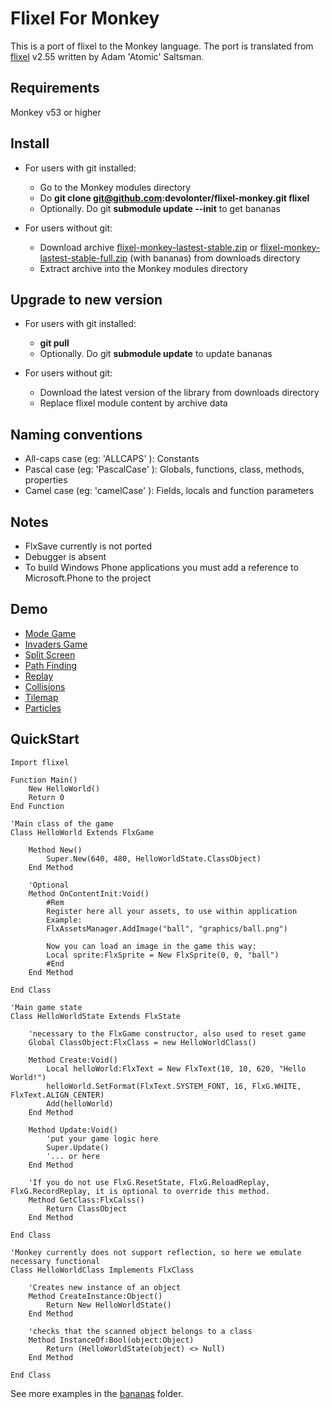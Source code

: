 Flixel For Monkey
=================

This is a port of flixel to the Monkey language.
The port is translated from [flixel](http://flixel.org/) v2.55 written by Adam 'Atomic' Saltsman.

Requirements
------------

Monkey v53 or higher

Install
-------

* For users with git installed:
	* Go to the Monkey modules directory 
	* Do **git clone git@github.com:devolonter/flixel-monkey.git flixel**
	* Optionally. Do git **submodule update --init** to get bananas
	
* For users without git:
	* Download archive [flixel-monkey-lastest-stable.zip](https://github.com/downloads/devolonter/flixel-monkey/flixel-monkey-lastest-stable.zip) or [flixel-monkey-lastest-stable-full.zip](https://github.com/downloads/devolonter/flixel-monkey/flixel-monkey-lastest-stable-full.zip) (with bananas) from downloads directory 
	* Extract archive into the Monkey modules directory
	
Upgrade to new version
----------------------

* For users with git installed:
	* **git pull**
	* Optionally. Do git **submodule update** to update bananas
	
* For users without git:
	* Download the latest version of the library from downloads directory
	* Replace flixel module content by archive data
	
Naming conventions
------------------

* All-caps case (eg: 'ALLCAPS' ): Constants
* Pascal case (eg: 'PascalCase' ): Globals, functions, class, methods, properties
* Camel case (eg: 'camelCase' ): Fields, locals and function parameters
	
Notes
-----

* FlxSave currently is not ported
* Debugger is absent
* To build  Windows Phone applications you must add a reference to Microsoft.Phone to the project 
	
Demo
----

* [Mode Game](http://lab.devolonter.ru/libs/monkey-flixel/mode/html5.html)
* [Invaders Game](http://lab.devolonter.ru/libs/monkey-flixel/flxinvaders/html5.html)
* [Split Screen](http://lab.devolonter.ru/libs/monkey-flixel/splitscreen/html5.html)
* [Path Finding](http://lab.devolonter.ru/libs/monkey-flixel/pathfinding/html5.html) 
* [Replay](http://lab.devolonter.ru/libs/monkey-flixel/replay/html5.html) 
* [Collisions](http://lab.devolonter.ru/libs/monkey-flixel/collisions/html5.html) 
* [Tilemap](http://lab.devolonter.ru/libs/monkey-flixel/tilemap/html5.html) 
* [Particles](http://lab.devolonter.ru/libs/monkey-flixel/particles/html5.html)	

QuickStart
----------

```
Import flixel

Function Main()
	New HelloWorld()
	Return 0
End Function

'Main class of the game
Class HelloWorld Extends FlxGame
	
	Method New()
		Super.New(640, 480, HelloWorldState.ClassObject)	
	End Method
	
	'Optional
	Method OnContentInit:Void()
		#Rem
		Register here all your assets, to use within application
		Example:
		FlxAssetsManager.AddImage("ball", "graphics/ball.png")
		
		Now you can load an image in the game this way:
		Local sprite:FlxSprite = New FlxSprite(0, 0, "ball")
		#End
	End Method

End Class

'Main game state 
Class HelloWorldState Extends FlxState

	'necessary to the FlxGame constructor, also used to reset game
	Global ClassObject:FlxClass = new HelloWorldClass()
	
	Method Create:Void()		
		Local helloWorld:FlxText = New FlxText(10, 10, 620, "Hello World!")	
		helloWorld.SetFormat(FlxText.SYSTEM_FONT, 16, FlxG.WHITE, FlxText.ALIGN_CENTER)	
		Add(helloWorld)		
	End Method
	
	Method Update:Void()
		'put your game logic here
		Super.Update()
		'... or here
	End Method
	
	'If you do not use FlxG.ResetState, FlxG.ReloadReplay, FlxG.RecordReplay, it is optional to override this method.
	Method GetClass:FlxCalss()
		Return ClassObject
	End Method
	
End Class

'Monkey currently does not support reflection, so here we emulate necessary functional
Class HelloWorldClass Implements FlxClass

	'Creates new instance of an object
	Method CreateInstance:Object()
		Return New HelloWorldState()
	End Method
	
	'checks that the scanned object belongs to a class
	Method InstanceOf:Bool(object:Object)
		Return (HelloWorldState(object) <> Null)
	End Method

End Class
```

See more examples in the [bananas](https://github.com/devolonter/flixel-monkey-bananas) folder.